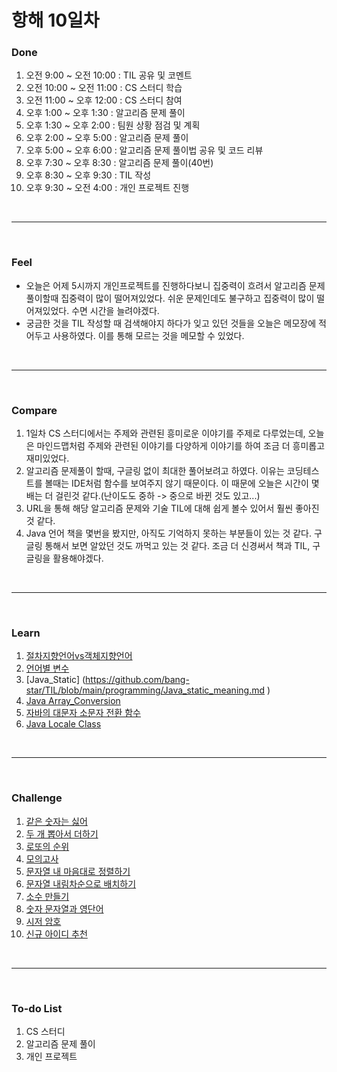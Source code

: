 # 항해 10일차

 ### Done
 1) 오전 9:00 ~ 오전 10:00 : TIL 공유 및 코멘트
 2) 오전 10:00 ~ 오전 11:00 : CS 스터디 학습
 3) 오전 11:00 ~ 오후 12:00 : CS 스터디 참여
 4) 오후 1:00 ~ 오후 1:30 : 알고리즘 문제 풀이
 5) 오후 1:30 ~ 오후 2:00 : 팀원 상황 점검 및 계획
 6) 오후 2:00 ~ 오후 5:00 : 알고리즘 문제 풀이
 7) 오후 5:00 ~ 오후 6:00 : 알고리즘 문제 풀이법 공유 및 코드 리뷰
 8) 오후 7:30 ~ 오후 8:30 : 알고리즘 문제 풀이(40번) 
 9) 오후 8:30 ~ 오후 9:30 : TIL 작성
 9) 오후 9:30 ~ 오전 4:00 : 개인 프로젝트 진행
 

<br />
<hr>
<br />

### Feel
  * 오늘은 어제 5시까지 개인프로젝트를 진행하다보니 집중력이 흐려서 알고리즘 문제풀이할때 집중력이 많이 떨어져있었다. 쉬운 문제인데도 불구하고 집중력이 많이 떨어져있었다. 수면 시간을 늘려야겠다.
  * 궁금한 것을 TIL 작성할 때 검색해야지 하다가 잊고 있던 것들을 오늘은 메모장에 적어두고 사용하였다. 이를 통해 모르는 것을 메모할 수 있었다.
  
<br />
<hr>
<br />

### Compare
  1. 1일차 CS 스터디에서는 주제와 관련된 흥미로운 이야기를 주제로 다루었는데, 오늘은 마인드맵처럼 주제와 관련된 이야기를 다양하게 이야기를 하여 조금 더 흥미롭고 재미있었다. 
  2. 알고리즘 문제풀이 할때, 구글링 없이 최대한 풀어보려고 하였다. 이유는 코딩테스트를 볼때는 IDE처럼 함수를 보여주지 않기 때문이다. 이 때문에 오늘은 시간이 몇배는 더 걸린것 같다.(난이도도 중하 -> 중으로 바뀐 것도 있고...)
  3. URL을 통해 해당 알고리즘 문제와 기술 TIL에 대해 쉽게 볼수 있어서 훨씬 좋아진 것 같다.
  4. Java 언어 책을 몇번을 봤지만, 아직도 기억하지 못하는 부분들이 있는 것 같다. 구글링 통해서 보면 알았던 것도 까먹고 있는 것 같다. 조금 더 신경써서 책과 TIL, 구글링을 활용해야겠다.

<br />
<hr>
<br />

### Learn
  1. [절차지향언어vs객체지향언어](https://github.com/bang-star/TIL/blob/main/programming/procedural%20and%20object_oriented%20.md)
  2. [언어별 변수](https://github.com/bang-star/TIL/blob/main/programming/local_global_static_variable%20.md)
  3. [Java_Static] (https://github.com/bang-star/TIL/blob/main/programming/Java_static_meaning.md
  )
  4. [Java Array_Conversion](https://github.com/bang-star/TIL/blob/main/programming/Java_Array_conversion.md)
  5. [자바의 대문자 소문자 전환 함수](https://github.com/bang-star/TIL/blob/main/programming/Java_Upper_Or_LowerCase.md)
  6. [Java Locale Class](https://github.com/bang-star/TIL/blob/main/programming/Java_locale.md)

<br />
<hr>
<br />

### Challenge
  1. [같은 숫자는 싫어](https://to-be-a-artist.tistory.com/90)
  2. [두 개 뽑아서 더하기](https://to-be-a-artist.tistory.com/91)
  3. [로또의 순위](https://to-be-a-artist.tistory.com/92)
  4. [모의고사](https://to-be-a-artist.tistory.com/93)
  5. [문자열 내 마음대로 정렬하기](https://to-be-a-artist.tistory.com/100)
  6. [문자열 내림차순으로 배치하기](https://to-be-a-artist.tistory.com/97)
  7. [소수 만들기](https://to-be-a-artist.tistory.com/96?category=1009743)
  8. [숫자 문자열과 영단어](https://to-be-a-artist.tistory.com/97)
  9. [시저 암호](https://to-be-a-artist.tistory.com/98)
  10. [신규 아이디 추천](https://to-be-a-artist.tistory.com/99?category=1009743)

<br />
<hr>
<br />

### To-do List 
  1. CS 스터디
  2. 알고리즘 문제 풀이
  3. 개인 프로젝트
